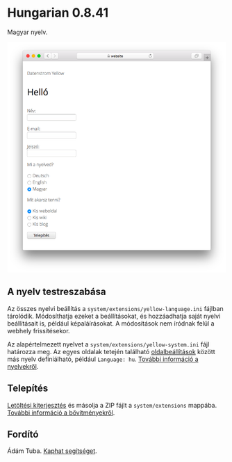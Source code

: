 # Hungarian 0.8.41

Magyar nyelv.

<p align="center"><img src="hungarian-screenshot.png?raw=true" alt="Képernyőkép"></p>

## A nyelv testreszabása

Az összes nyelvi beállítás a `system/extensions/yellow-language.ini` fájlban tárolódik. Módosíthatja ezeket a beállításokat, és hozzáadhatja saját nyelvi beállításait is, például képaláírásokat. A módosítások nem íródnak felül a webhely frissítésekor.

Az alapértelmezett nyelvet a `system/extensions/yellow-system.ini` fájl határozza meg. Az egyes oldalak tetején található [oldalbeállítások](https://github.com/annaesvensson/yellow-core#settings-page) között más nyelv definiálható, például `Language: hu`. [További információ a nyelvekről](https://datenstrom.se/yellow/help/how-to-customise-a-language).

## Telepítés

[Letöltési kiterjesztés](https://github.com/datenstrom/yellow-extensions/raw/main/downloads/hungarian.zip) és másolja a ZIP fájlt a `system/extensions` mappába. [További információ a bővítményekről](https://github.com/annaesvensson/yellow-update).

## Fordító

Ádám Tuba. [Kaphat segítséget](https://datenstrom.se/yellow/help/).
